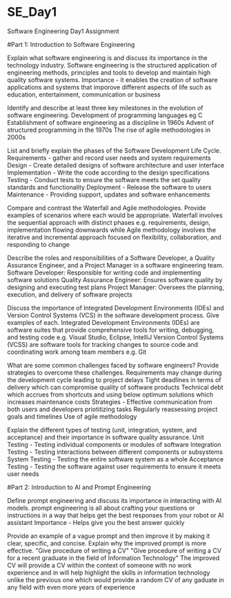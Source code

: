 # SE_Day1
Software Engineering Day1 Assignment

#Part 1: Introduction to Software Engineering

Explain what software engineering is and discuss its importance in the technology industry.
  Software engineering is the structured application of engineering methods, principles and tools to develop and maintain high quality software systems.
  Importance - it enables the creation of software applications and systems that imporove different aspects of life such as education, entertainment, communication or business


Identify and describe at least three key milestones in the evolution of software engineering.
  Development of programming languages eg C
  Establishment of software engineering as a discipline in 1960s
  Advent of structured programming in the 1970s
  The rise of agile methodologies in 2000s

List and briefly explain the phases of the Software Development Life Cycle.
  Requirements - gather and record user needs and system requirements
  Design - Create detailed designs of software architecture and user interface
  Implementation - Write the code according to the design specifications
  Testing - Conduct tests to ensure the software meets the set quality standards and functionality
  Deployment - Release the software to users
  Maintenance - Providing support, updates and software enhancements
      

Compare and contrast the Waterfall and Agile methodologies. Provide examples of scenarios where each would be appropriate.
  Waterfall involves the sequential approach with distinct phases e.g. requirements, design, implementation flowing downwards while 
  Agile methodology involves the iterative and incremental approach focused on flexibility, collaboration, and responding to change

Describe the roles and responsibilities of a Software Developer, a Quality Assurance Engineer, and a Project Manager in a software engineering team.
   Software Developer: Responsible for writing code and implementing software solutions
   Quality Assurance Engineer: Ensures software quality by designing and executing test plans
   Project Manager: Oversees the planning, execution, and delivery of software projects

Discuss the importance of Integrated Development Environments (IDEs) and Version Control Systems (VCS) in the software development process. Give examples of each.
  Integrated Development Environments (IDEs) are software suites that provide comprehensive tools for writing, debugging, and testing code e.g. Visual Studio, Eclipse, IntelliJ 
  Version Control Systems (VCSS) are software tools for tracking changes to source code and coordinating work among team members e.g. Git

What are some common challenges faced by software engineers? Provide strategies to overcome these challenges.
  Requirements may change during the development cycle leading to project delays
  Tight deadlines in terms of delivery which can compromise quality of software products
  Technical debt which accrues from shortcuts and using below optimum solutions which increases maintenance costs
  Strategies - Effective communication from both users and developers
               priotitizing tasks
               Regularly reassessing project goals and timelines
               Use of agile methodology

Explain the different types of testing (unit, integration, system, and acceptance) and their importance in software quality assurance.
   Unit Testing - Testing individual components or modules of software
   Integration Testing - Testing interactions between different components or subsystems
   System Testing - Testing the entire software system as a whole
   Acceptance Testing - Testing the software against user requirements to ensure it meets user needs

#Part 2: Introduction to AI and Prompt Engineering


Define prompt engineering and discuss its importance in interacting with AI models.
  prompt engineering is all about crafting your questions or instructions in a way that helps get the best responses from your robot or AI assistant
  Importance - Helps give you the best answer quickly

Provide an example of a vague prompt and then improve it by making it clear, specific, and concise. Explain why the improved prompt is more effective.
  "Give procedure of writing a CV"
  "Give procedure of writing a CV for a recent graduate in the field of Information Technology"
  The improved CV will provide a CV within the context of someone with no work experience and in will help highlight the skills in information technology unlike the previous one which would provide a random CV of any gaduate in any field with even more years of experience
